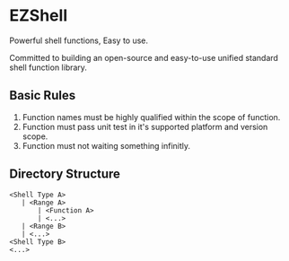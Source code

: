 # EZShell
Powerful shell functions, Easy to use.

Committed to building an open-source and easy-to-use unified standard shell function library.

## Basic Rules
1. Function names must be highly qualified within the scope of function.
2. Function must pass unit test in it's supported platform and version scope.
3. Function must not waiting something infinitly.


## Directory Structure
```
<Shell Type A>
   | <Range A>
       | <Function A>
       | <...>
   | <Range B>
   | <...>
<Shell Type B>
<...>
```

